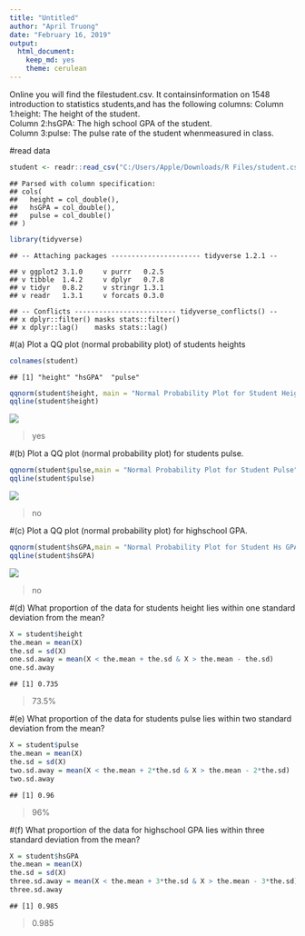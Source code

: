 ```yaml
---
title: "Untitled"
author: "April Truong"
date: "February 16, 2019"
output: 
  html_document: 
    keep_md: yes
    theme: cerulean
---
```




Online you will find the filestudent.csv. It containsinformation on 1548 introduction to statistics students,and has the following columns:
Column 1:height:  The height of the student.  
Column 2:hsGPA: The high school GPA of the student.  
Column 3:pulse:  The pulse rate of the student whenmeasured in class.  

#read data

```r
student <- readr::read_csv("C:/Users/Apple/Downloads/R Files/student.csv")
```

```
## Parsed with column specification:
## cols(
##   height = col_double(),
##   hsGPA = col_double(),
##   pulse = col_double()
## )
```

```r
library(tidyverse)
```

```
## -- Attaching packages ---------------------- tidyverse 1.2.1 --
```

```
## v ggplot2 3.1.0     v purrr   0.2.5
## v tibble  1.4.2     v dplyr   0.7.8
## v tidyr   0.8.2     v stringr 1.3.1
## v readr   1.3.1     v forcats 0.3.0
```

```
## -- Conflicts ------------------------- tidyverse_conflicts() --
## x dplyr::filter() masks stats::filter()
## x dplyr::lag()    masks stats::lag()
```

#(a) Plot a QQ plot (normal probability plot) of students heights

```r
colnames(student)
```

```
## [1] "height" "hsGPA"  "pulse"
```

```r
qqnorm(student$height, main = "Normal Probability Plot for Student Height")
qqline(student$height)
```

![](HW_3_files/figure-html/unnamed-chunk-2-1.png)<!-- -->
> yes  

#(b) Plot a QQ plot (normal probability plot) for students pulse.

```r
qqnorm(student$pulse,main = "Normal Probability Plot for Student Pulse")
qqline(student$pulse)
```

![](HW_3_files/figure-html/unnamed-chunk-3-1.png)<!-- -->
> no

#(c) Plot a QQ plot (normal probability plot) for highschool GPA.

```r
qqnorm(student$hsGPA,main = "Normal Probability Plot for Student Hs GPA")
qqline(student$hsGPA)
```

![](HW_3_files/figure-html/unnamed-chunk-4-1.png)<!-- -->
>no

#(d) What proportion of the data for students height lies within one standard deviation from the mean?

```r
X = student$height
the.mean = mean(X)
the.sd = sd(X)
one.sd.away = mean(X < the.mean + the.sd & X > the.mean - the.sd)
one.sd.away
```

```
## [1] 0.735
```
>73.5%

#(e) What proportion of the data for students pulse lies within two standard deviation from the mean?

```r
X = student$pulse
the.mean = mean(X)
the.sd = sd(X)
two.sd.away = mean(X < the.mean + 2*the.sd & X > the.mean - 2*the.sd)
two.sd.away
```

```
## [1] 0.96
```
>96%

#(f) What proportion of the data for highschool GPA lies within three standard deviation from the mean?

```r
X = student$hsGPA
the.mean = mean(X)
the.sd = sd(X)
three.sd.away = mean(X < the.mean + 3*the.sd & X > the.mean - 3*the.sd)
three.sd.away 
```

```
## [1] 0.985
```
>0.985

